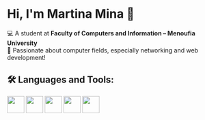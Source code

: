 # Hi, I'm Martina Mina 👋

💻 A student at **Faculty of Computers and Information – Menoufia University**  
🚀 Passionate about computer fields, especially networking and web development!


## 🛠️ Languages and Tools:

<img src="https://cdn.jsdelivr.net/gh/devicons/devicon/icons/html5/html5-original.svg" width="40"/>
<img src="https://cdn.jsdelivr.net/gh/devicons/devicon/icons/css3/css3-original.svg" width="40"/>
<img src="https://cdn.jsdelivr.net/gh/devicons/devicon/icons/javascript/javascript-original.svg" width="40"/>
<img src="https://cdn.jsdelivr.net/gh/devicons/devicon/icons/bootstrap/bootstrap-original.svg" width="40"/>
<img src="https://cdn.jsdelivr.net/gh/devicons/devicon/icons/cplusplus/cplusplus-original.svg" width="40"/>


